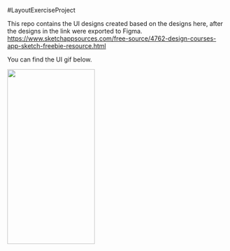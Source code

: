 #LayoutExerciseProject

This repo contains the UI designs created based on the designs here, after the designs in the link were exported to Figma.
https://www.sketchappsources.com/free-source/4762-design-courses-app-sketch-freebie-resource.html

You can find the UI gif below.

<img src="https://github.com/pelsinkaplan/Upschool-Progress/blob/main/Projects/LayoutExerciseProject/LayoutExerciseProject.gif" width="200" height="400">
